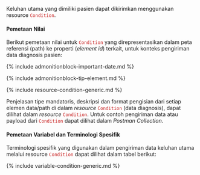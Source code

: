 Keluhan utama yang dimiliki pasien dapat dikirimkan menggunakan resource <span style="color:#c81e1e">`Condition`</span>.

#### Pemetaan Nilai
Berikut pemetaan nilai untuk <span style="color:#c81e1e">`Condition`</span> yang direpresentasikan dalam peta referensi (path) ke properti (*element id*) terkait, untuk konteks pengiriman data diagnosis pasien:

{% include admonitionblock-important-date.md %}

{% include admonitionblock-tip-element.md %}

{% include resource-condition-generic.md %}

Penjelasan tipe mandatoris, deskripsi dan format pengisian dari setiap elemen data/path di dalam *resource* <span style="color:#c81e1e">`Condition`</span> (data diagnosis), dapat dilihat dalam *resource* <span style="color:#c81e1e">`Condition`</span>. Untuk contoh pengiriman data atau payload dari <span style="color:#c81e1e">`Condition`</span> dapat dilihat dalam *Postman Collection*.

#### Pemetaan Variabel dan Terminologi Spesifik

Terminologi spesifik yang digunakan dalam pengiriman data keluhan utama melalui resource <span style="color:#c81e1e">`Condition`</span> dapat dilihat dalam tabel berikut:

{% include variable-condition-generic.md %}
